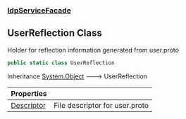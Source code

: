 ### [IdpServiceFacade](../index.md 'IdpServiceFacade')

## UserReflection Class

Holder for reflection information generated from user\.proto

```csharp
public static class UserReflection
```

Inheritance [System\.Object](https://learn.microsoft.com/en-us/dotnet/api/system.object 'System\.Object') &#129106; UserReflection

| Properties | |
| :--- | :--- |
| [Descriptor](Descriptor.md 'IdpServiceFacade\.UserReflection\.Descriptor') | File descriptor for user\.proto |
